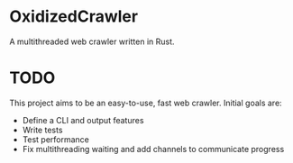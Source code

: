 OxidizedCrawler
===============

A multithreaded web crawler written in Rust.


TODO
====

This project aims to be an easy-to-use, fast web crawler. Initial goals are:
- Define a CLI and output features
- Write tests
- Test performance
- Fix multithreading waiting and add channels to communicate progress